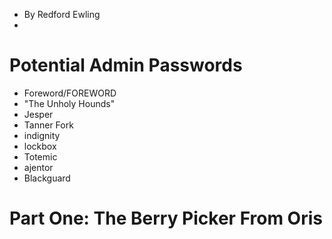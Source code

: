 - By Redford Ewling
- 
# Potential Admin Passwords
- Foreword/FOREWORD
- "The Unholy Hounds"
- Jesper
- Tanner Fork
- indignity
- lockbox
- Totemic
- ajentor
- Blackguard

# Part One: The Berry Picker From Oris